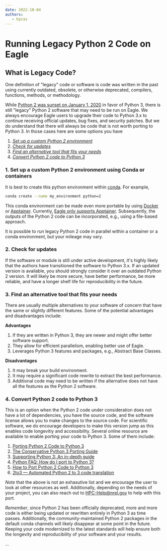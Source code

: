 ```yaml
---
date: 2022-10-04
authors:
   - hpcas
---
```


# Running Legacy Python 2 Code on Eagle

##  What is Legacy Code?

One definition of "legacy" code or software is code was written in the past using currently outdated, obsolete, or otherwise deprecated, compilers, functions, methods, or methodology.

<!-- more -->

While [Python 2 was sunset on January 1, 2020](https://www.python.org/doc/sunset-python-2/) in favor of Python 3, there is still "legacy" Python 2 software that may need to be run on Eagle. 
We always encourage Eagle users to upgrade their code to Python 3.x to continue receiving official updates, bug fixes, and security patches.
But we do understand that there will always be code that is not worth porting to Python 3. 
In those cases here are some options you have

1. [*Set up a custom Python 2 environment*](2022-10-04-python2to3.md#1-set-up-a-custom-python-2-environment-using-conda-or-containers)
2. [*Check for updates*](2022-10-04-python2to3.md#2-check-for-updates)
3. [*Find an alternative tool that fits your needs*](2022-10-04-python2to3.md#3-find-an-alternative-tool-that-fits-your-needs)
4. [*Convert Python 2 code to Python 3*](2022-10-04-python2to3.md#4-convert-python-2-code-to-python-3)


### 1. Set up a custom Python 2 environment using Conda or containers

It is best to create this python environment within [conda](https://docs.conda.io/en/latest/).
For example,

```bash
conda create --name my_environment python=2
```

This conda environment can be made even more portable by using [Docker](https://www.docker.com) or [Apptainer](https://apptainer.org).
Currently, [Eagle only supports Apptainer](https://nrel.github.io/HPC/Documentation/Software_Tools/Containers/).
Subsequently, the outputs of the Python 2 code can be incorporated, e.g., using a file-based approach.

It is possible to run legacy Python 2 code in parallel within a container or a conda environment, but your mileage may vary.

### 2. Check for updates

If the software or module is still under active development, it's highly likely that the authors have transitioned the software to Python 3.x. 
If an updated version is available, you should strongly consider it over an outdated Python 2 version. 
It will likely be more secure, have better performance, be more reliable, and have a longer shelf life for reproducibility in the future.

### 3. Find an alternative tool that fits your needs

There are usually multiple alternatives to your software of concern that have the same or slightly different features.
Some of the potential advantages and disadvantages include:

**Advantages**

   1. If they are written in Python 3, they are newer and might offer better software support.
   2. They allow for efficient parallelism, enabling better use of Eagle.
   3. Leverages Python 3 features and packages, e.g., Abstract Base Classes.

**Disadvantages**

   1. It may break your build environment.
   2. It may require a significant code rewrite to extract the best performance.
   3. Additional code may need to be written if the alternative does not have all the features as the Python 2 software.


### 4. Convert Python 2 code to Python 3

This is an option when the Python 2 code under consideration does not have a lot of dependencies, you have the source code, and the software license allows you to make changes to the source code. 
For scientific software, we do encourage developers to make this version jump as this enables code longevitiy and accessibility.
Several online resource are available to enable porting your code to Python 3.
Some of them include:

   1. [Porting Python 2 Code to Python 3](https://docs.python.org/3/howto/pyporting.html)
   2. [The Conservative Python 3 Porting Guide](https://portingguide.readthedocs.io/en/latest/)
   3. [Supporting Python 3: An in-depth guide](http://python3porting.com)
   4. [Python FAQ: How do I port to Python 3?](https://eev.ee/blog/2016/07/31/python-faq-how-do-i-port-to-python-3/)
   5. [How to Port Python 2 Code to Python 3](https://www.digitalocean.com/community/tutorials/how-to-port-python-2-code-to-python-3)
   6. [2to3 — Automated Python 2 to 3 code translation](https://docs.python.org/3/library/2to3.html)

*Note* that the above is not an exhasutive list and we encourage the user to look at other resources as well.
Additionally, depending on the needs of your project, you can also reach out to [HPC-Help@nrel.gov](mailto:HPC-Help@nrel.gov) to help with this port.

*Remember*, since Python 2 has been officially deprecated, more and more code is either being updated or rewritten entirely in Python 3 as time passes.
Additionally, the community-maintained Python 2 packages in the default conda channels will likely disappear at some point in the future.
Keeping your code modernized to the latest standards will help ensure both the longevity and reproducibility of your software and your results.

...
